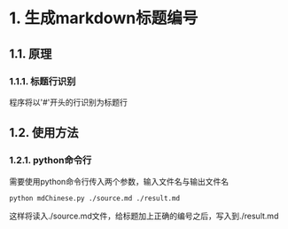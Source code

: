 # 1. 生成markdown标题编号

## 1.1. 原理

### 1.1.1. 标题行识别

程序将以'#'开头的行识别为标题行

## 1.2. 使用方法

### 1.2.1. python命令行

需要使用python命令行传入两个参数，输入文件名与输出文件名

```
python mdChinese.py ./source.md ./result.md
```

这样将读入./source.md文件，给标题加上正确的编号之后，写入到./result.md